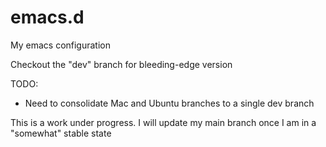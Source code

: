# emacs.d
My emacs configuration

Checkout the "dev" branch for bleeding-edge version 

TODO: 
- Need to consolidate Mac and Ubuntu branches to a single dev branch

This is a work under progress. I will update my main branch once I am in a "somewhat" stable state
